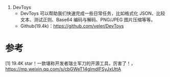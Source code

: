 1. DevToys
   - DevToys 可以帮助我们快速完成一些日常任务，比如格式化 JSON、比较文本、测试正则、Base64 编码与解码、PNG/JPEG 图片压缩等等。
   - Github(19.4k)：https://github.com/veler/DevToys

# 参考

[1] 19.4K star！一款堪称开发者瑞士军刀的开源工具，厉害了！，https://mp.weixin.qq.com/s/cbGWeT14glmdIFSyJxUttA